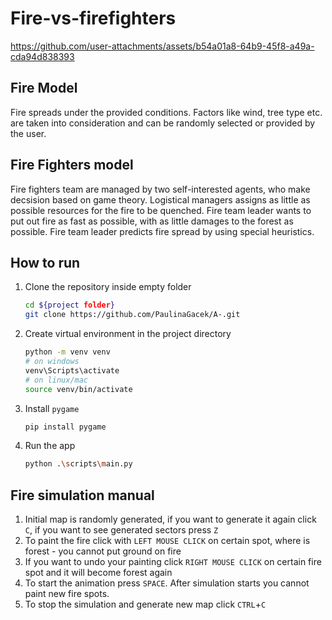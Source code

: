 ﻿# Fire-vs-firefighters

https://github.com/user-attachments/assets/b54a01a8-64b9-45f8-a49a-cda94d838393


## Fire Model

Fire spreads under the provided conditions. Factors like wind, tree type etc. are taken into consideration and can be randomly selected or provided by the user.


## Fire Fighters model

Fire fighters team are managed by two self-interested agents, who make decsision based on game theory.
Logistical managers assigns as little as possible resources for the fire to be quenched.
Fire team leader wants to put out fire as fast as possible, with as little damages to the forest as possible.
Fire team leader predicts fire spread by using special heuristics.


## How to run
1. Clone the repository inside empty folder
    ``` bash
    cd ${project folder}
    git clone https://github.com/PaulinaGacek/A-.git
    ```
2. Create virtual environment in the project directory
    ``` bash
    python -m venv venv
    # on windows
    venv\Scripts\activate
    # on linux/mac
    source venv/bin/activate
    ```
3. Install `pygame`
    ``` bash
    pip install pygame
    ```
4. Run the app
    ``` bash
    python .\scripts\main.py
    ```

## Fire simulation manual
1. Initial map is randomly generated, if you want to generate it again click `C`, if you want to see generated sectors press `Z`
2. To paint the fire click with `LEFT MOUSE CLICK` on certain spot, where is forest - you cannot put ground on fire
3. If you want to undo your painting click `RIGHT MOUSE CLICK` on certain fire spot and it will become forest again
4. To start the animation press `SPACE`. After simulation starts you cannot paint new fire spots.
5. To stop the simulation and generate new map click `CTRL`+`C`
